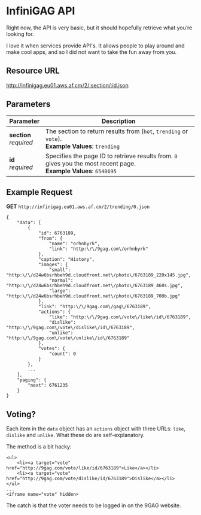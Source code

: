 # InfiniGAG API

Right now, the API is very basic, but it should hopefully retrieve what you’re looking for.

I love it when services provide API's. It allows people to play around and make cool apps, and so I did not want to take the fun away from you.

## Resource URL

http://infinigag.eu01.aws.af.cm/2/:section/:id.json

## Parameters

Parameter                 | Description
------------------------- | -----------
**section**<br>*required* | The section to return results from (`hot`, `trending` or `vote`).<br>**Example Values**: `trending`
     **id**<br>*required* | Specifies the page ID to retrieve results from. `0` gives you the most recent page.<br>**Example Values**: `6548695`

## Example Request

**GET** `http://infinigag.eu01.aws.af.cm/2/trending/0.json`

	{
		"data": [
			{
				"id": 6763189,
				"from": {
					"name": "orhnbyrk",
					"link": "http:\/\/9gag.com\/orhnbyrk"
				},
				"caption": "History",
				"images": {
					"small": "http:\/\/d24w6bsrhbeh9d.cloudfront.net\/photo\/6763189_220x145.jpg",
					"normal": "http:\/\/d24w6bsrhbeh9d.cloudfront.net\/photo\/6763189_460s.jpg",
					"large": "http:\/\/d24w6bsrhbeh9d.cloudfront.net\/photo\/6763189_700b.jpg"
				},
				"link": "http:\/\/9gag.com\/gag\/6763189",
				"actions": {
					"like": "http:\/\/9gag.com\/vote\/like\/id\/6763189",
					"dislike": "http:\/\/9gag.com\/vote\/dislike\/id\/6763189",
					"unlike": "http:\/\/9gag.com\/vote\/unlike\/id\/6763189"
				},
				"votes": {
					"count": 0
				}
			},
			...
		],
		"paging": {
			"next": 6761235
		}
	}

## Voting?

Each item in the `data` object has an `actions` object with three URLs: `like`, `dislike` and `unlike`. What these do are self-explanatory.

The method is a bit hacky:

	<ul>
		<li><a target="vote" href="http://9gag.com/vote/like/id/6763189">Like</a></li>
		<li><a target="vote" href="http://9gag.com/vote/dislike/id/6763189">Dislike</a></li>
	</ul>
	...
	<iframe name="vote" hidden>

The catch is that the voter needs to be logged in on the 9GAG website.
